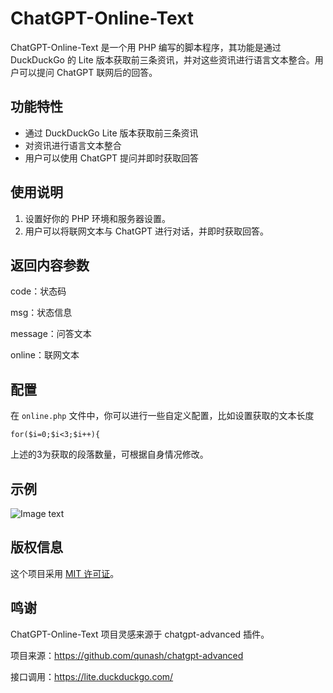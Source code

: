 # ChatGPT-Online-Text

ChatGPT-Online-Text 是一个用 PHP 编写的脚本程序，其功能是通过 DuckDuckGo 的 Lite 版本获取前三条资讯，并对这些资讯进行语言文本整合。用户可以提问 ChatGPT 联网后的回答。

## 功能特性

- 通过 DuckDuckGo Lite 版本获取前三条资讯
- 对资讯进行语言文本整合
- 用户可以使用 ChatGPT 提问并即时获取回答

## 使用说明

1. 设置好你的 PHP 环境和服务器设置。
2. 用户可以将联网文本与 ChatGPT 进行对话，并即时获取回答。

## 返回内容参数

code：状态码

msg：状态信息

message：问答文本

online：联网文本

## 配置

在 `online.php` 文件中，你可以进行一些自定义配置，比如设置获取的文本长度

```for($i=0;$i<3;$i++){```

上述的3为获取的段落数量，可根据自身情况修改。

## 示例

![Image text](api_test.png)

## 版权信息

这个项目采用 [MIT 许可证](LICENSE)。

## 鸣谢

ChatGPT-Online-Text 项目灵感来源于 chatgpt-advanced 插件。

项目来源：https://github.com/qunash/chatgpt-advanced

接口调用：https://lite.duckduckgo.com/
